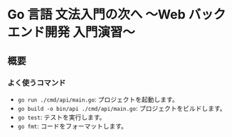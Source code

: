 # Go 言語 文法入門の次へ 〜Web バックエンド開発 入門演習〜

## 概要

### よく使うコマンド

-   `go run ./cmd/api/main.go`: プロジェクトを起動します。
-   `go build -o bin/api ./cmd/api/main.go`: プロジェクトをビルドします。
-   `go test`: テストを実行します。
-   `go fmt`: コードをフォーマットします。
